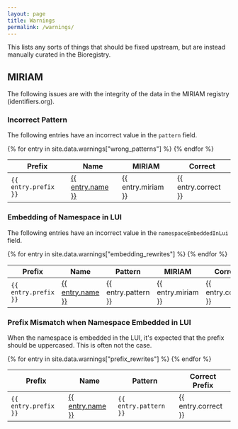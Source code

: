 ```yaml
---
layout: page
title: Warnings
permalink: /warnings/
---
```

This lists any sorts of things that should be fixed upstream, but are instead manually curated in the Bioregistry.

## MIRIAM

The following issues are with the integrity of the data in the MIRIAM registry (identifiers.org).

### Incorrect Pattern

The following entries have an incorrect value in the `pattern` field.

<table>
   <thead>
      <tr>
         <th>Prefix</th>
         <th>Name</th>
         <th>MIRIAM</th>
         <th>Correct</th>
      </tr>
   </thead>
   <tbody>
   {% for entry in site.data.warnings["wrong_patterns"] %}
      <tr>
         <td><code>{{ entry.prefix }}</code></td>
         <td><a href="{{ entry.homepage }}">{{ entry.name }}</a></td>
         <td>{{ entry.miriam }}</td>
         <td>{{ entry.correct }}</td>
      </tr>
   {% endfor %}
   </tbody>
</table>

### Embedding of Namespace in LUI

The following entries have an incorrect value in the `namespaceEmbeddedInLui` field.

<table>
   <thead>
      <tr>
         <th>Prefix</th>
         <th>Name</th>
         <th>Pattern</th>
         <th>MIRIAM</th>
         <th>Correct</th>
      </tr>
   </thead>
   <tbody>
   {% for entry in site.data.warnings["embedding_rewrites"] %}
      <tr>
         <td><code>{{ entry.prefix }}</code></td>
         <td><a href="{{ entry.homepage }}">{{ entry.name }}</a></td>
         <td>{{ entry.pattern }}</td>
         <td>{{ entry.miriam }}</td>
         <td>{{ entry.correct }}</td>
      </tr>
   {% endfor %}
   </tbody>
</table>

### Prefix Mismatch when Namespace Embedded in LUI

When the namespace is embedded in the LUI, it's expected that the prefix should be uppercased. This is often not the
case.

<table>
   <thead>
      <tr>
         <th>Prefix</th>
         <th>Name</th>
         <th>Pattern</th>
         <th>Correct Prefix</th>
      </tr>
   </thead>
   <tbody>
   {% for entry in site.data.warnings["prefix_rewrites"] %}
      <tr>
         <td><code>{{ entry.prefix }}</code></td>
         <td><a href="{{ entry.homepage }}">{{ entry.name }}</a></td>
         <td><code>{{ entry.pattern }}</code></td>
         <td>{{ entry.correct }}</td>
      </tr>
   {% endfor %}
   </tbody>
</table>

